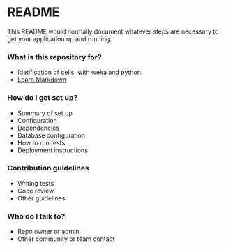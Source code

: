 # README #

This README would normally document whatever steps are necessary to get your application up and running.

### What is this repository for? ###

* Idetification of cells, with weka and python.
* [Learn Markdown](https://bitbucket.org/tutorials/markdowndemo)

### How do I get set up? ###

* Summary of set up
* Configuration
* Dependencies
* Database configuration
* How to run tests
* Deployment instructions

### Contribution guidelines ###

* Writing tests
* Code review
* Other guidelines

### Who do I talk to? ###

* Repo owner or admin
* Other community or team contact